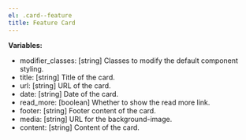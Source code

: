 ```yaml
---
el: .card--feature
title: Feature Card
---
```


__Variables:__
* modifier_classes: [string] Classes to modify the default component styling.
* title: [string] Title of the card.
* url: [string] URL of the card.
* date: [string] Date of the card.
* read_more: [boolean] Whether to show the read more link.
* footer: [string] Footer content of the card.
* media: [string] URL for the background-image.
* content: [string] Content of the card.
